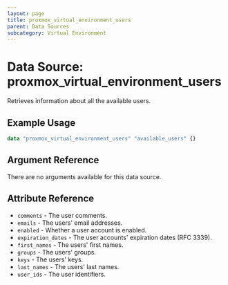 ```yaml
---
layout: page
title: proxmox_virtual_environment_users
parent: Data Sources
subcategory: Virtual Environment
---
```


# Data Source: proxmox_virtual_environment_users

Retrieves information about all the available users.

## Example Usage

```terraform
data "proxmox_virtual_environment_users" "available_users" {}
```

## Argument Reference

There are no arguments available for this data source.

## Attribute Reference

- `comments` - The user comments.
- `emails` - The users' email addresses.
- `enabled` - Whether a user account is enabled.
- `expiration_dates` - The user accounts' expiration dates (RFC 3339).
- `first_names` - The users' first names.
- `groups` - The users' groups.
- `keys` - The users' keys.
- `last_names` - The users' last names.
- `user_ids` - The user identifiers.
